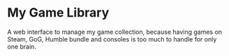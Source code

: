 # My Game Library
A web interface to manage my game collection, because having games on Steam, GoG, Humble bundle and consoles is too much to handle for only one brain.
